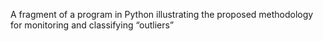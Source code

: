 A fragment of a program in Python illustrating the proposed methodology for monitoring and classifying “outliers”
